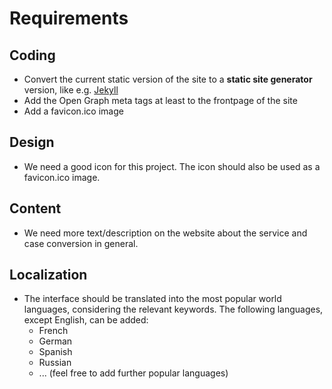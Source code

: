 # Requirements

## Coding

- Convert the current static version of the site to a **static site generator** version, like e.g. [Jekyll](https://jekyllrb.com/)
- Add the Open Graph meta tags at least to the frontpage of the site
- Add a favicon.ico image

## Design

- We need a good icon for this project. The icon should also be used as a favicon.ico image.

## Content

- We need more text/description on the website about the service and case conversion in general.

## Localization

- The interface should be translated into the most popular world languages, considering the relevant keywords. The following languages, except English, can be added:
  - French
  - German
  - Spanish
  - Russian
  - ... (feel free to add further popular languages)
